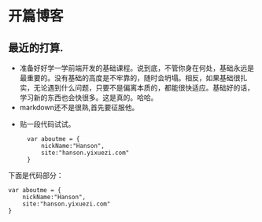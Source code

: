 <h1 id="-">开篇博客</h1>
<h2 id="-">最近的打算.</h2>
<ul>
<li>准备好好学一学前端开发的基础课程。说到底，不管你身在何处，基础永远是最重要的。没有基础的高度是不牢靠的，随时会坍塌。相反，如果基础很扎实，无论遇到什么问题，只要不是偏离本质的，都能很快适应。基础好的话，学习新的东西也会快很多。这是真的。哈哈。</li>
<li>markdown还不是很熟,首先要征服他。</li>
<li><p>贴一段代码试试。</p>
<pre><code>  var aboutme = {
      nickName:&quot;Hanson&quot;,
      site:&quot;hanson.yixuezi.com&quot;
  }
</code></pre></li>
</ul>
<p>下面是代码部分：  </p>
<pre><code>var aboutme = {
    nickName:&quot;Hanson&quot;,
    site:&quot;hanson.yixuezi.com&quot;
}
</code></pre>